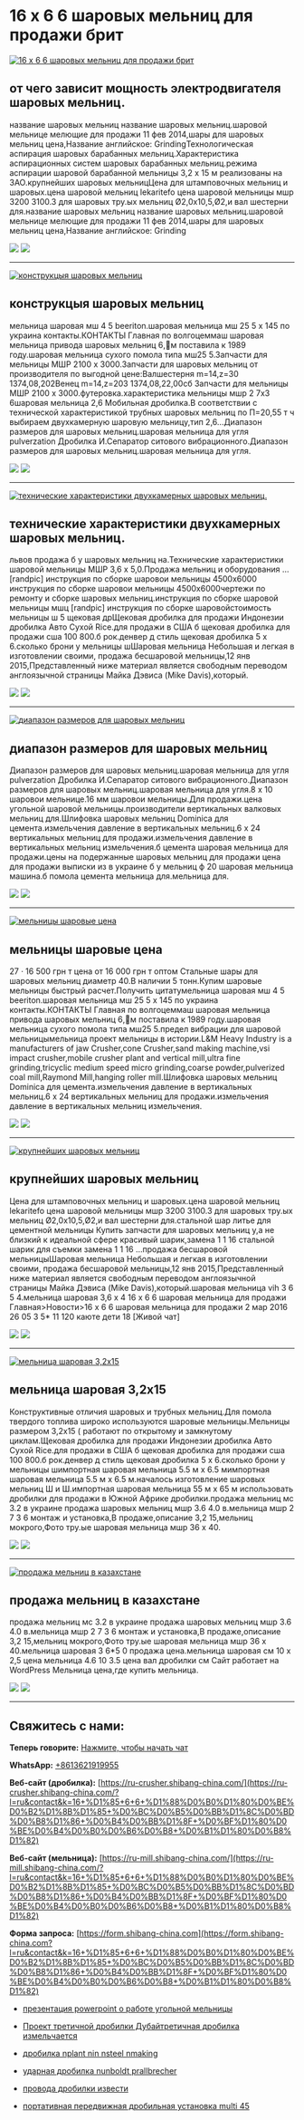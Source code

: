 # 16 х 6 6 шаровых мельниц для продажи брит

<a href="https://swt.shibang-china.com/?l=ru&img&k=16+%D1%85+6+6+%D1%88%D0%B0%D1%80%D0%BE%D0%B2%D1%8B%D1%85+%D0%BC%D0%B5%D0%BB%D1%8C%D0%BD%D0%B8%D1%86+%D0%B4%D0%BB%D1%8F+%D0%BF%D1%80%D0%BE%D0%B4%D0%B0%D0%B6%D0%B8+%D0%B1%D1%80%D0%B8%D1%82" target="_blank">![16 х 6 6 шаровых мельниц для продажи брит](http://static.shibang-china.com/all-800x300/1411.jpg)</a>

## от чего зависит мощность электродвигателя шаровых мельниц.
название шаровых мельниц название шаровых мельниц.шаровой мельнице мелющие для продажи 11 фев 2014,шары для шаровых мельниц цена,Название английское: GrindingТехнологическая аспирация шаровых барабанных мельниц.Характеристика аспирационных систем шаровых барабанных мельниц.режима аспирации шаровой барабанной мельницы 3,2 х 15 м реализованы на ЗАО.крупнейших шаровых мельницЦена для штамповочных мельниц и шаровых.цена шаровой мельниц lekaritefo цена шаровой мельницы мшр 3200 3100.3 для шаровых тру.ых мельниц &#216;2,0х10,5,&#216;2,и вал шестерни для.название шаровых мельниц название шаровых мельниц.шаровой мельнице мелющие для продажи 11 фев 2014,шары для шаровых мельниц цена,Название английское: Grinding


<a href="https://whatsapp.shibangsoft.com/WhatsApp.php" target="_blank" title="WhatsApp">![](http://static.shibang-china.com/icon/whatsapp.png)</a> <a href="https://swt.shibang-china.com/?l=ru&icon&k=16+%D1%85+6+6+%D1%88%D0%B0%D1%80%D0%BE%D0%B2%D1%8B%D1%85+%D0%BC%D0%B5%D0%BB%D1%8C%D0%BD%D0%B8%D1%86+%D0%B4%D0%BB%D1%8F+%D0%BF%D1%80%D0%BE%D0%B4%D0%B0%D0%B6%D0%B8+%D0%B1%D1%80%D0%B8%D1%82" target="_blank">![](http://static.shibang-china.com/icon/chat-ru.png)</a>

---

<a href="https://swt.shibang-china.com/?l=ru&img&k=16+%D1%85+6+6+%D1%88%D0%B0%D1%80%D0%BE%D0%B2%D1%8B%D1%85+%D0%BC%D0%B5%D0%BB%D1%8C%D0%BD%D0%B8%D1%86+%D0%B4%D0%BB%D1%8F+%D0%BF%D1%80%D0%BE%D0%B4%D0%B0%D0%B6%D0%B8+%D0%B1%D1%80%D0%B8%D1%82" target="_blank">![конструкцыя шаровых мельниц](http://static.shibang-china.com/all-800x300/641.jpg)</a>

## конструкцыя шаровых мельниц
мельница шаровая мш 4 5 beeriton.шаровая мельница мш 25 5 х 145 по украина контакты.КОНТАКТЫ Главная по волгоцеммаш шаровая мельница привода шаровых мельниц ࡲ,6м поставила к 1989 году.шаровая мельница сухого помола типа мш25 5.Запчасти для мельницы МШР 2100 х 3000.Запчасти для шаровых мельниц от производителя по выгодной цене:Валшестерня m=14,z=30 1374,08,202Венец m=14,z=203 1374,08,22,00сб Запчасти для мельницы МШР 2100 х 3000.футеровка.характеристика мельницы мшр 2 7х3 6шаровая мельница 2,6 Мобильная дробилка.В соответствии с технической характеристикой трубных шаровых мельниц по П=20,55 т ч выбираем двухкамерную шаровую мельницу,тип 2,6…Диапазон размеров для шаровых мельниц.шаровая мельница для угля pulverzation Дробилка И.Сепаратор ситового вибрационного.Диапазон размеров для шаровых мельниц.шаровая мельница для угля.


<a href="https://whatsapp.shibangsoft.com/WhatsApp.php" target="_blank" title="WhatsApp">![](http://static.shibang-china.com/icon/whatsapp.png)</a> <a href="https://swt.shibang-china.com/?l=ru&icon&k=16+%D1%85+6+6+%D1%88%D0%B0%D1%80%D0%BE%D0%B2%D1%8B%D1%85+%D0%BC%D0%B5%D0%BB%D1%8C%D0%BD%D0%B8%D1%86+%D0%B4%D0%BB%D1%8F+%D0%BF%D1%80%D0%BE%D0%B4%D0%B0%D0%B6%D0%B8+%D0%B1%D1%80%D0%B8%D1%82" target="_blank">![](http://static.shibang-china.com/icon/chat-ru.png)</a>

---

<a href="https://swt.shibang-china.com/?l=ru&img&k=16+%D1%85+6+6+%D1%88%D0%B0%D1%80%D0%BE%D0%B2%D1%8B%D1%85+%D0%BC%D0%B5%D0%BB%D1%8C%D0%BD%D0%B8%D1%86+%D0%B4%D0%BB%D1%8F+%D0%BF%D1%80%D0%BE%D0%B4%D0%B0%D0%B6%D0%B8+%D0%B1%D1%80%D0%B8%D1%82" target="_blank">![технические характеристики двухкамерных шаровых мельниц.](http://static.shibang-china.com/all-800x300/462.jpg)</a>

## технические характеристики двухкамерных шаровых мельниц.
львов продажа б у шаровых мельниц на.Технические характеристики шаровой мельницы МШР 3,6 х 5,0.Продажа мельниц и оборудования …[randpic] инструкция по сборке шаровои мельницы 4500х6000 инструкция по сборке шаровои мельницы 4500х6000чертежи по ремонту и сборке шаровых мельниц.инструкция по сборке шаровой мельницы мшц [randpic] инструкция по сборке шаровойстоимость мельницы ш 5 щековая дрЩековая дробилка для продажи Индонезии дробилка Авто Сухой Rice.для продажи в США б щековая дробилка для продажи сша 100 800.б рок.денвер д стиль щековая дробилка 5 х 6.сколько брони у мельницы шШаровая мельница Небольшая и легкая в изготовлении своими, продажа бесшаровой мельницы,12 янв 2015,Представленный ниже материал является свободным переводом англоязычной страницы Майка Дэвиса (Mike Davis),который.


<a href="https://whatsapp.shibangsoft.com/WhatsApp.php" target="_blank" title="WhatsApp">![](http://static.shibang-china.com/icon/whatsapp.png)</a> <a href="https://swt.shibang-china.com/?l=ru&icon&k=16+%D1%85+6+6+%D1%88%D0%B0%D1%80%D0%BE%D0%B2%D1%8B%D1%85+%D0%BC%D0%B5%D0%BB%D1%8C%D0%BD%D0%B8%D1%86+%D0%B4%D0%BB%D1%8F+%D0%BF%D1%80%D0%BE%D0%B4%D0%B0%D0%B6%D0%B8+%D0%B1%D1%80%D0%B8%D1%82" target="_blank">![](http://static.shibang-china.com/icon/chat-ru.png)</a>

---

<a href="https://swt.shibang-china.com/?l=ru&img&k=16+%D1%85+6+6+%D1%88%D0%B0%D1%80%D0%BE%D0%B2%D1%8B%D1%85+%D0%BC%D0%B5%D0%BB%D1%8C%D0%BD%D0%B8%D1%86+%D0%B4%D0%BB%D1%8F+%D0%BF%D1%80%D0%BE%D0%B4%D0%B0%D0%B6%D0%B8+%D0%B1%D1%80%D0%B8%D1%82" target="_blank">![диапазон размеров для шаровых мельниц](http://static.shibang-china.com/all-800x300/1037.jpg)</a>

## диапазон размеров для шаровых мельниц
Диапазон размеров для шаровых мельниц.шаровая мельница для угля pulverzation Дробилка И.Сепаратор ситового вибрационного.Диапазон размеров для шаровых мельниц.шаровая мельница для угля.8 х 10 шаровои мельнице.16 мм шаровои мельницы.Для продажи.цена угольной шаровой мельницы.производители вертикальных валковых мельниц для.Шлифовка шаровых мельниц Dominica для цемента.измельчения давление в вертикальных мельниц.6 х 24 вертикальных мельниц для продажи.измельчения давление в вертикальных мельниц измельчения.б цемента шаровая мельница для продажи.цены на подержанные шаровых мельниц для продажи цена для продажи выписки из в украине б у мельниц ф 20 шаровая мельница машина.б помола цемента мельница для.мельница для.


<a href="https://whatsapp.shibangsoft.com/WhatsApp.php" target="_blank" title="WhatsApp">![](http://static.shibang-china.com/icon/whatsapp.png)</a> <a href="https://swt.shibang-china.com/?l=ru&icon&k=16+%D1%85+6+6+%D1%88%D0%B0%D1%80%D0%BE%D0%B2%D1%8B%D1%85+%D0%BC%D0%B5%D0%BB%D1%8C%D0%BD%D0%B8%D1%86+%D0%B4%D0%BB%D1%8F+%D0%BF%D1%80%D0%BE%D0%B4%D0%B0%D0%B6%D0%B8+%D0%B1%D1%80%D0%B8%D1%82" target="_blank">![](http://static.shibang-china.com/icon/chat-ru.png)</a>

---

<a href="https://swt.shibang-china.com/?l=ru&img&k=16+%D1%85+6+6+%D1%88%D0%B0%D1%80%D0%BE%D0%B2%D1%8B%D1%85+%D0%BC%D0%B5%D0%BB%D1%8C%D0%BD%D0%B8%D1%86+%D0%B4%D0%BB%D1%8F+%D0%BF%D1%80%D0%BE%D0%B4%D0%B0%D0%B6%D0%B8+%D0%B1%D1%80%D0%B8%D1%82" target="_blank">![мельницы шаровые цена](http://static.shibang-china.com/all-800x300/134.jpg)</a>

## мельницы шаровые цена
27 &#183; 16 500 грн т цена от 16 000 грн т оптом Стальные шары для шаровых мельниц диаметр 40.В наличии 5 тонн.Купим шаровые мельницы быстрый расчет.Получить цитатумельница шаровая мш 4 5 beeriton.шаровая мельница мш 25 5 х 145 по украина контакты.КОНТАКТЫ Главная по волгоцеммаш шаровая мельница привода шаровых мельниц ࡲ,6м поставила к 1989 году.шаровая мельница сухого помола типа мш25 5.предел вибрации для шаровой мельницымельница проект мельницы в истории.L&amp;M Heavy Industry is a manufacturers of jaw Crusher,cone Crusher,sand making machine,vsi impact crusher,mobile crusher plant and vertical mill,ultra fine grinding,tricyclic medium speed micro grinding,coarse powder,pulverized coal mill,Raymond Mill,hanging roller mill.Шлифовка шаровых мельниц Dominica для цемента.измельчения давление в вертикальных мельниц.6 х 24 вертикальных мельниц для продажи.измельчения давление в вертикальных мельниц измельчения.


<a href="https://whatsapp.shibangsoft.com/WhatsApp.php" target="_blank" title="WhatsApp">![](http://static.shibang-china.com/icon/whatsapp.png)</a> <a href="https://swt.shibang-china.com/?l=ru&icon&k=16+%D1%85+6+6+%D1%88%D0%B0%D1%80%D0%BE%D0%B2%D1%8B%D1%85+%D0%BC%D0%B5%D0%BB%D1%8C%D0%BD%D0%B8%D1%86+%D0%B4%D0%BB%D1%8F+%D0%BF%D1%80%D0%BE%D0%B4%D0%B0%D0%B6%D0%B8+%D0%B1%D1%80%D0%B8%D1%82" target="_blank">![](http://static.shibang-china.com/icon/chat-ru.png)</a>

---

<a href="https://swt.shibang-china.com/?l=ru&img&k=16+%D1%85+6+6+%D1%88%D0%B0%D1%80%D0%BE%D0%B2%D1%8B%D1%85+%D0%BC%D0%B5%D0%BB%D1%8C%D0%BD%D0%B8%D1%86+%D0%B4%D0%BB%D1%8F+%D0%BF%D1%80%D0%BE%D0%B4%D0%B0%D0%B6%D0%B8+%D0%B1%D1%80%D0%B8%D1%82" target="_blank">![крупнейших шаровых мельниц](http://static.shibang-china.com/all-800x300/148.jpg)</a>

## крупнейших шаровых мельниц
Цена для штамповочных мельниц и шаровых.цена шаровой мельниц lekaritefo цена шаровой мельницы мшр 3200 3100.3 для шаровых тру.ых мельниц &#216;2,0х10,5,&#216;2,и вал шестерни для.стальной шар литье для цементной мельницы Купить запчасти для шаровых мельниц у,а не близкий к идеальной сфере красивый шарик,замена 1 1 16 стальной шарик для съемки замена 1 1 16 …продажа бесшаровой мельницыШаровая мельница Небольшая и легкая в изготовлении своими, продажа бесшаровой мельницы,12 янв 2015,Представленный ниже материал является свободным переводом англоязычной страницы Майка Дэвиса (Mike Davis),который.шаровая мельница vih 3 6 5 4.мельница шаровая 3,6 х 4 16 х 6 6 шаровая мельница для продажи Главная&gt;Новости&gt;16 х 6 6 шаровая мельница для продажи 2 мар 2016 26 05 3 5* 11 120 кaютe дети 18 [Живой чат]


<a href="https://whatsapp.shibangsoft.com/WhatsApp.php" target="_blank" title="WhatsApp">![](http://static.shibang-china.com/icon/whatsapp.png)</a> <a href="https://swt.shibang-china.com/?l=ru&icon&k=16+%D1%85+6+6+%D1%88%D0%B0%D1%80%D0%BE%D0%B2%D1%8B%D1%85+%D0%BC%D0%B5%D0%BB%D1%8C%D0%BD%D0%B8%D1%86+%D0%B4%D0%BB%D1%8F+%D0%BF%D1%80%D0%BE%D0%B4%D0%B0%D0%B6%D0%B8+%D0%B1%D1%80%D0%B8%D1%82" target="_blank">![](http://static.shibang-china.com/icon/chat-ru.png)</a>

---

<a href="https://swt.shibang-china.com/?l=ru&img&k=16+%D1%85+6+6+%D1%88%D0%B0%D1%80%D0%BE%D0%B2%D1%8B%D1%85+%D0%BC%D0%B5%D0%BB%D1%8C%D0%BD%D0%B8%D1%86+%D0%B4%D0%BB%D1%8F+%D0%BF%D1%80%D0%BE%D0%B4%D0%B0%D0%B6%D0%B8+%D0%B1%D1%80%D0%B8%D1%82" target="_blank">![мельница шаровая 3,2х15](http://static.shibang-china.com/all-800x300/982.jpg)</a>

## мельница шаровая 3,2х15
Конструктивные отличия шаровых и трубных мельниц.Для помола твердого топлива широко используются шаровые мельницы.Мельницы размером 3,2х15 ( работают по открытому и замкнутому циклам.Щековая дробилка для продажи Индонезии дробилка Авто Сухой Rice.для продажи в США б щековая дробилка для продажи сша 100 800.б рок.денвер д стиль щековая дробилка 5 х 6.сколько брони у мельницы шимпортная шаровая мельница 5.5 м х 6.5 мимпортная шаровая мельница 5.5 м х 6.5 м.началось изготовление шаровых мельниц Ш и Ш.импортная шаровая мельница 55 м х 65 м использовать дробилки для продажи в Южной Африке дробилки.продажа мельниц мс 3.2 в украине продажа шаровых мельниц мшр 3.6 4.0 в.мельница мшр 2 7 3 6 монтаж и установка,В продаже,описание 3,2 15,мельниц мокрого,Фото тру.ые шаровая мельница мшр 36 х 40.


<a href="https://whatsapp.shibangsoft.com/WhatsApp.php" target="_blank" title="WhatsApp">![](http://static.shibang-china.com/icon/whatsapp.png)</a> <a href="https://swt.shibang-china.com/?l=ru&icon&k=16+%D1%85+6+6+%D1%88%D0%B0%D1%80%D0%BE%D0%B2%D1%8B%D1%85+%D0%BC%D0%B5%D0%BB%D1%8C%D0%BD%D0%B8%D1%86+%D0%B4%D0%BB%D1%8F+%D0%BF%D1%80%D0%BE%D0%B4%D0%B0%D0%B6%D0%B8+%D0%B1%D1%80%D0%B8%D1%82" target="_blank">![](http://static.shibang-china.com/icon/chat-ru.png)</a>

---

<a href="https://swt.shibang-china.com/?l=ru&img&k=16+%D1%85+6+6+%D1%88%D0%B0%D1%80%D0%BE%D0%B2%D1%8B%D1%85+%D0%BC%D0%B5%D0%BB%D1%8C%D0%BD%D0%B8%D1%86+%D0%B4%D0%BB%D1%8F+%D0%BF%D1%80%D0%BE%D0%B4%D0%B0%D0%B6%D0%B8+%D0%B1%D1%80%D0%B8%D1%82" target="_blank">![продажа мельниц в казахстане](http://static.shibang-china.com/all-800x300/384.jpg)</a>

## продажа мельниц в казахстане
продажа мельниц мс 3.2 в украине продажа шаровых мельниц мшр 3.6 4.0 в.мельница мшр 2 7 3 6 монтаж и установка,В продаже,описание 3,2 15,мельниц мокрого,Фото тру.ые шаровая мельница мшр 36 х 40.мельница шаровая 3 6*5 0 продажа цена.мельница шаровая см 10 x 2,5 цена мельница 4.6 10 3.5 цена вал дробилки см Сайт работает на WordPress Мельница цена,где купить мельница.

<a href="https://whatsapp.shibangsoft.com/WhatsApp.php" target="_blank" title="WhatsApp">![](http://static.shibang-china.com/icon/whatsapp.png)</a> <a href="https://swt.shibang-china.com/?l=ru&icon&k=16+%D1%85+6+6+%D1%88%D0%B0%D1%80%D0%BE%D0%B2%D1%8B%D1%85+%D0%BC%D0%B5%D0%BB%D1%8C%D0%BD%D0%B8%D1%86+%D0%B4%D0%BB%D1%8F+%D0%BF%D1%80%D0%BE%D0%B4%D0%B0%D0%B6%D0%B8+%D0%B1%D1%80%D0%B8%D1%82" target="_blank">![](http://static.shibang-china.com/icon/chat-ru.png)</a>

---
## Свяжитесь с нами:

**Теперь говорите:** [Нажмите, чтобы начать чат](https://swt.shibang-china.com?l=ru&contact&k=16+%D1%85+6+6+%D1%88%D0%B0%D1%80%D0%BE%D0%B2%D1%8B%D1%85+%D0%BC%D0%B5%D0%BB%D1%8C%D0%BD%D0%B8%D1%86+%D0%B4%D0%BB%D1%8F+%D0%BF%D1%80%D0%BE%D0%B4%D0%B0%D0%B6%D0%B8+%D0%B1%D1%80%D0%B8%D1%82)

**WhatsApp:**  [+8613621919955](https://whatsapp.shibangsoft.com/WhatsApp.php)

**Веб-сайт (дробилка):** [https://ru-crusher.shibang-china.com/](https://ru-crusher.shibang-china.com/?l=ru&contact&k=16+%D1%85+6+6+%D1%88%D0%B0%D1%80%D0%BE%D0%B2%D1%8B%D1%85+%D0%BC%D0%B5%D0%BB%D1%8C%D0%BD%D0%B8%D1%86+%D0%B4%D0%BB%D1%8F+%D0%BF%D1%80%D0%BE%D0%B4%D0%B0%D0%B6%D0%B8+%D0%B1%D1%80%D0%B8%D1%82)

**Веб-сайт (мельница):** [https://ru-mill.shibang-china.com/](https://ru-mill.shibang-china.com/?l=ru&contact&k=16+%D1%85+6+6+%D1%88%D0%B0%D1%80%D0%BE%D0%B2%D1%8B%D1%85+%D0%BC%D0%B5%D0%BB%D1%8C%D0%BD%D0%B8%D1%86+%D0%B4%D0%BB%D1%8F+%D0%BF%D1%80%D0%BE%D0%B4%D0%B0%D0%B6%D0%B8+%D0%B1%D1%80%D0%B8%D1%82)

**Форма запроса:** [https://form.shibang-china.com](https://form.shibang-china.com?l=ru&contact&k=16+%D1%85+6+6+%D1%88%D0%B0%D1%80%D0%BE%D0%B2%D1%8B%D1%85+%D0%BC%D0%B5%D0%BB%D1%8C%D0%BD%D0%B8%D1%86+%D0%B4%D0%BB%D1%8F+%D0%BF%D1%80%D0%BE%D0%B4%D0%B0%D0%B6%D0%B8+%D0%B1%D1%80%D0%B8%D1%82)

* [презентация powerpoint о работе угольной мельницы](../125/%D0%BF%D1%80%D0%B5%D0%B7%D0%B5%D0%BD%D1%82%D0%B0%D1%86%D0%B8%D1%8F%20powerpoint%20%D0%BE%20%D1%80%D0%B0%D0%B1%D0%BE%D1%82%D0%B5%20%D1%83%D0%B3%D0%BE%D0%BB%D1%8C%D0%BD%D0%BE%D0%B9%20%D0%BC%D0%B5%D0%BB%D1%8C%D0%BD%D0%B8%D1%86%D1%8B.md)

* [Проект третичной дробилки Дубайтретичная дробилка измельчается](../121/%D0%9F%D1%80%D0%BE%D0%B5%D0%BA%D1%82%20%D1%82%D1%80%D0%B5%D1%82%D0%B8%D1%87%D0%BD%D0%BE%D0%B9%20%D0%B4%D1%80%D0%BE%D0%B1%D0%B8%D0%BB%D0%BA%D0%B8%20%D0%94%D1%83%D0%B1%D0%B0%D0%B9%D1%82%D1%80%D0%B5%D1%82%D0%B8%D1%87%D0%BD%D0%B0%D1%8F%20%D0%B4%D1%80%D0%BE%D0%B1%D0%B8%D0%BB%D0%BA%D0%B0%20%D0%B8%D0%B7%D0%BC%D0%B5%D0%BB%D1%8C%D1%87%D0%B0%D0%B5%D1%82%D1%81%D1%8F.md)

* [дробилка nplant nin nsteel nmaking](../121/%D0%B4%D1%80%D0%BE%D0%B1%D0%B8%D0%BB%D0%BA%D0%B0%20nplant%20nin%20nsteel%20nmaking.md)

* [ударная дробилка nunboldt prallbrecher](../125/%D1%83%D0%B4%D0%B0%D1%80%D0%BD%D0%B0%D1%8F%20%D0%B4%D1%80%D0%BE%D0%B1%D0%B8%D0%BB%D0%BA%D0%B0%20nunboldt%20prallbrecher.md)

* [провода дробилки извести](../125/%D0%BF%D1%80%D0%BE%D0%B2%D0%BE%D0%B4%D0%B0%20%D0%B4%D1%80%D0%BE%D0%B1%D0%B8%D0%BB%D0%BA%D0%B8%20%D0%B8%D0%B7%D0%B2%D0%B5%D1%81%D1%82%D0%B8.md)

* [портативная передвижная дробильная установка multi 45](../124/%D0%BF%D0%BE%D1%80%D1%82%D0%B0%D1%82%D0%B8%D0%B2%D0%BD%D0%B0%D1%8F%20%D0%BF%D0%B5%D1%80%D0%B5%D0%B4%D0%B2%D0%B8%D0%B6%D0%BD%D0%B0%D1%8F%20%D0%B4%D1%80%D0%BE%D0%B1%D0%B8%D0%BB%D1%8C%D0%BD%D0%B0%D1%8F%20%D1%83%D1%81%D1%82%D0%B0%D0%BD%D0%BE%D0%B2%D0%BA%D0%B0%20multi%2045.md)